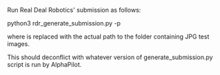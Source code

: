 Run Real Deal Robotics' submission as follows:

python3 rdr_generate_submission.py -p <pathToImages>

where <pathToImages> is replaced with the actual path to the folder containing JPG test images.  

This should deconflict with whatever version of generate_submission.py
script is run by AlphaPilot.  
